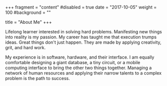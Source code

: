 +++
fragment = "content"
#disabled = true
date = "2017-10-05"
weight = 100
#background = ""

title = "About Me"
+++

Lifelong learner interested in solving hard problems. Manifesting new things into reality is my passion. My career has taught me that execution trumps ideas. Great things don't just happen. They are made by applying creativity, grit, and hard work.

My experience is in software, hardware, and their interface. I am equally comfortable designing a giant database, a tiny circuit, or a mobile computing interface to bring the other two things together. Managing a network of human resources and applying their narrow talents to a complex problem is the path to success.
